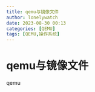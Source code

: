 ```yaml
---
title: qemu与镜像文件
author: lonelywatch
date: 2023-08-30 00:13
categories: [QEMU]
tags: [QEMU,操作系统]
---
```


# qemu与镜像文件

qemu